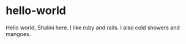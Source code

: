 # hello-world
Hello world,
   Shalini here. I like ruby and rails. 
   I also cold showers and mangoes.
